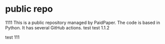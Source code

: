 # public repo
1111
This is a public repository managed by PaidPaper. The code is based in Python. It has several GitHub actions.
test
test 1.1.2

test 111
